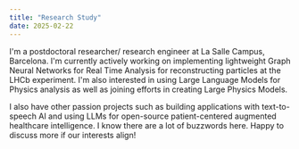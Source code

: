 ```yaml
---
title: "Research Study"
date: 2025-02-22
---
```

I'm a postdoctoral researcher/ research engineer at La Salle Campus, Barcelona. I'm currently actively working on implementing lightweight Graph Neural Networks for Real Time Analysis for reconstructing particles at the LHCb experiment. I'm also interested in using Large Language Models for Physics analysis as well as joining efforts in creating Large Physics Models. 

I also have other passion projects such as building applications with text-to-speech AI and using LLMs for open-source patient-centered augmented healthcare intelligence. I know there are a lot of buzzwords here. Happy to discuss more if our interests align! 
